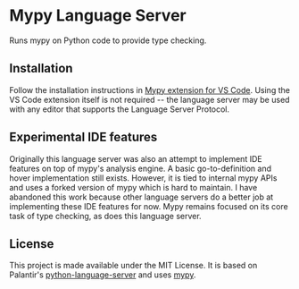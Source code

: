# Mypy Language Server

Runs mypy on Python code to provide type checking.

## Installation

Follow the installation instructions in [Mypy extension for VS Code](https://github.com/matangover/mypy-vscode/blob/master/README.md). Using the VS Code extension itself is not required -- the language server may be used with any editor that supports the Language Server Protocol.

## Experimental IDE features

Originally this language server was also an attempt to implement IDE features on top of mypy's analysis engine. A basic go-to-definition and hover implementation still exists. However, it is tied to internal mypy APIs and uses a forked version of mypy which is hard to maintain. I have abandoned this work because other language servers do a better job at implementing these IDE features for now. Mypy remains focused on its core task of type checking, as does this language server.

## License

This project is made available under the MIT License.
It is based on Palantir's [python-language-server](https://github.com/palantir/python-language-server) and uses [mypy](https://github.com/python/mypy).
